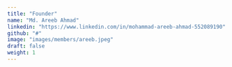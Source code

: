 ```yaml
---
title: "Founder"
name: "Md. Areeb Ahmad"
linkedin: "https://www.linkedin.com/in/mohammad-areeb-ahmad-552089190"
github: "#"
image: "images/members/areeb.jpeg"
draft: false
weight: 1
---
```

